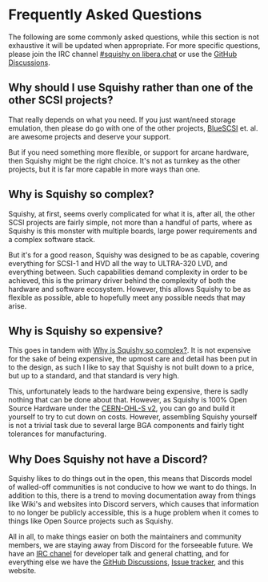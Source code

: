 # Frequently Asked Questions

The following are some commonly asked questions, while this section is not exhaustive it will be updated when appropriate. For more specific questions, please join the IRC channel [#squishy on libera.chat] or use the [GitHub Discussions].


## Why should I use Squishy rather than one of the other SCSI projects?

That really depends on what you need. If you just want/need storage emulation, then please do go with one of the other projects, [BlueSCSI] et. al. are awesome projects and deserve your support.

But if you need something more flexible, or support for arcane hardware, then Squishy might be the right choice. It's not as turnkey as the other projects, but it is far more capable in more ways than one.


## Why is Squishy so complex?

Squishy, at first, seems overly complicated for what it is, after all, the other SCSI projects are fairly simple, not more than a handful of parts, where as Squishy is this monster with multiple boards, large power requirements and a complex software stack.

But it's for a good reason, Squishy was designed to be as capable, covering everything for SCSI-1 and HVD all the way to ULTRA-320 LVD, and everything between. Such capabilities demand complexity in order to be achieved, this is the primary driver behind the complexity of both the hardware and software ecosystem. However, this allows Squishy to be as flexible as possible, able to hopefully meet any possible needs that may arise.


## Why is Squishy so expensive?

This goes in tandem with [Why is Squishy so complex?](#why-is-squishy-so-complex). It is not expensive for the sake of being expensive, the upmost care and detail has been put in to the design, as such I like to say that Squishy is not built down to a price, but up to a standard, and that standard is very high.

This, unfortunately leads to the hardware being expensive, there is sadly nothing that can be done about that. However, as Squishy is 100% Open Source Hardware under the [CERN-OHL-S v2], you can go and build it yourself to try to cut down on costs. However, assembling Squishy yourself is not a trivial task due to several large BGA components and fairly tight tolerances for manufacturing.


## Why Does Squishy not have a Discord?

Squishy likes to do things out in the open, this means that Discords model of walled-off communities is not conducive to how we want to do things. In addition to this, there is a trend to moving documentation away from things like Wiki's and websites into Discord servers, which causes that information to no longer be publicly accessible, this is a huge problem when it comes to things like Open Source projects such as Squishy.

All in all, to make things easier on both the maintainers and community members, we are staying away from Discord for the forseeable future. We have an <a href="irc://irc.libera.chat:6667/#squishy">IRC chanel</a> for developer talk and general chatting, and for everything else we have the [GitHub Discussions], [Issue tracker], and this website.



[#squishy on libera.chat]: https://web.libera.chat/#squishy
[GitHub Discussions]: https://github.com/squishy-scsi/squishy/discussions
[Issue tracker]: https://github.com/squishy-scsi/squishy/issues
[BlueSCSI]: https://scsi.blue/
[CERN-OHL-S v2]: https://ohwr.org/cern_ohl_s_v2.pdf
